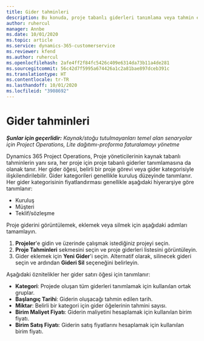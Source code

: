 ```yaml
---
title: Gider tahminleri
description: Bu konuda, proje tabanlı giderleri tanımlama veya tahmin etme hakkında bilgiler sağlanmaktadır.
author: ruhercul
manager: Annbe
ms.date: 10/01/2020
ms.topic: article
ms.service: dynamics-365-customerservice
ms.reviewer: kfend
ms.author: ruhercul
ms.openlocfilehash: 2afe4ff2f84fc5426c409e6314da73b11a4de281
ms.sourcegitcommit: 56c42d7f5995a674426a1c2a81bae897dceb391c
ms.translationtype: HT
ms.contentlocale: tr-TR
ms.lasthandoff: 10/01/2020
ms.locfileid: "3908692"
---
```

# <a name="expense-estimates"></a>Gider tahminleri
_**Şunlar için geçerlidir:** Kaynak/stoğu tutulmayanları temel alan senaryolar için Project Operations, Lite dağıtımı-proforma faturalamayı yönetme_

Dynamics 365 Project Operations, Proje yöneticilerinin kaynak tabanlı tahminlerin yanı sıra, her proje için proje tabanlı giderler tanımlamasına da olanak tanır. Her gider öğesi, belirli bir proje görevi veya gider kategorisiyle ilişkilendirilebilir. Gider kategorileri genellikle kuruluş düzeyinde tanımlanır. Her gider kategorisinin fiyatlandırması genellikle aşağıdaki hiyerarşiye göre tanımlanır:

- Kuruluş
- Müşteri
- Teklif/sözleşme

Proje giderini görüntülemek, eklemek veya silmek için aşağıdaki adımları tamamlayın.

1. **Projeler**'e gidin ve üzerinde çalışmak istediğiniz projeyi seçin.
2. **Proje Tahminleri** sekmesini seçin ve proje giderleri listesini görüntüleyin.
3. Gider eklemek için **Yeni Gider**'i seçin. Alternatif olarak, silinecek gideri seçin ve ardından **Gideri Sil** seçeneğini belirleyin.

Aşağıdaki öznitelikler her gider satırı öğesi için tanımlanır:

- **Kategori**: Projede oluşan tüm giderleri tanımlamak için kullanılan ortak gruplar.
- **Başlangıç Tarihi**: Giderin oluşacağı tahmin edilen tarih.
- **Miktar**: Belirli bir kategori için gider öğelerinin tahmini sayısı.
- **Birim Maliyet Fiyatı**: Giderin maliyetini hesaplamak için kullanılan birim fiyatı.
- **Birim Satış Fiyatı**: Giderin satış fiyatlarını hesaplamak için kullanılan birim fiyatı.

